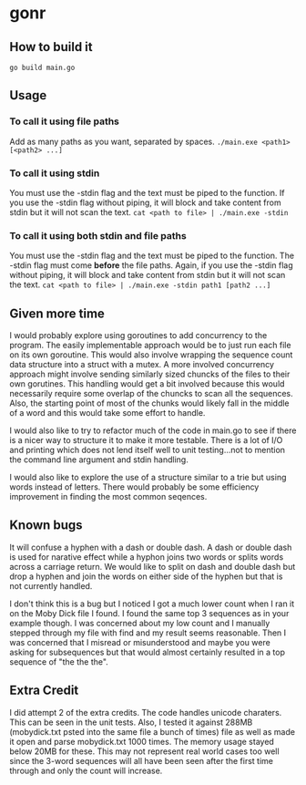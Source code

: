 # gonr

## How to build it
`go build main.go`

## Usage
### To call it using file paths
Add as many paths as you want, separated by spaces.
`./main.exe <path1> [<path2> ...]`

### To call it using stdin
You must use the -stdin flag and the text must be piped to the function.
If you use the -stdin flag without piping, it will block and take content from stdin but it will not scan the text.
`cat <path to file> | ./main.exe -stdin`

### To call it using both stdin and file paths
You must use the -stdin flag and the text must be piped to the function.
The -stdin flag must come **before** the file paths.
Again, if you use the -stdin flag without piping, it will block and take content from stdin but it will not scan the text.
`cat <path to file> | ./main.exe -stdin path1 [path2 ...]`

## Given more time
I would probably explore using goroutines to add concurrency to the program. The easily implementable approach would be to just run each file on its own goroutine. This would also involve wrapping the sequence count data structure into a struct with a mutex. A more involved concurrency approach might involve sending similarly sized chuncks of the files to their own gorutines. This handling would get a bit involved because this would necessarily require some overlap of the chuncks to scan all the sequences. Also, the starting point of most of the chunks would likely fall in the middle of a word and this would take some effort to handle.

I would also like to try to refactor much of the code in main.go to see if there is a nicer way to structure it to make it more testable. There is a lot of I/O and printing which does not lend itself well to unit testing...not to mention the command line argument and stdin handling.

I would also like to explore the use of a structure similar to a trie but using words instead of letters. There would probably be some efficiency improvement in finding the most common seqences.

## Known bugs
It will confuse a hyphen with a dash or double dash. A dash or double dash is used for narative effect while a hyphon joins two words or splits words across a carriage return. We would like to split on dash and double dash but drop a hyphen
and join the words on either side of the hyphen but that is not currently handled.

I don't think this is a bug but I noticed I got a much lower count when I ran it on the Moby Dick file I found. I found the same top 3 sequences as in your example though. I was concerned about my low count and I manually stepped through my file with find and my result seems reasonable. Then I was concerned that I misread or misunderstood and maybe you were asking for subsequences but that would almost certainly resulted in a top sequence of "the the the".

## Extra Credit
I did attempt 2 of the extra credits. The code handles unicode charaters.  This can be seen in the unit tests.
Also, I tested it against 288MB (mobydick.txt psted into the same file a bunch of times) file as well as made it open and parse mobydick.txt 1000 times. The memory usage stayed below 20MB for these. This may not represent real world cases too well since the 3-word sequences will all have been seen after the first time through and only the count will increase.